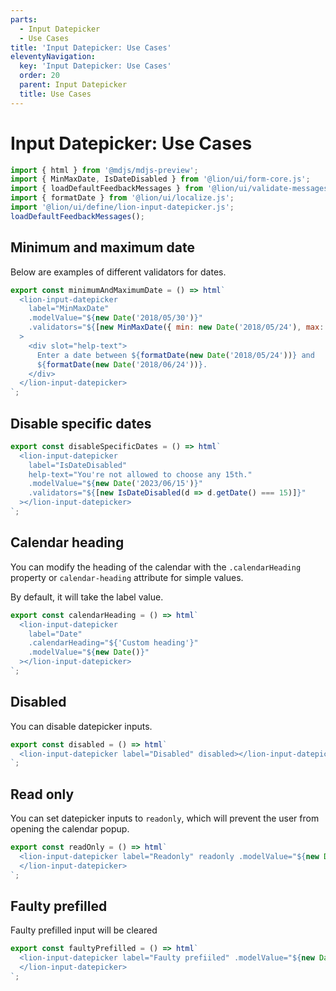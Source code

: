 ```yaml
---
parts:
  - Input Datepicker
  - Use Cases
title: 'Input Datepicker: Use Cases'
eleventyNavigation:
  key: 'Input Datepicker: Use Cases'
  order: 20
  parent: Input Datepicker
  title: Use Cases
---
```

# Input Datepicker: Use Cases

```js script
import { html } from '@mdjs/mdjs-preview';
import { MinMaxDate, IsDateDisabled } from '@lion/ui/form-core.js';
import { loadDefaultFeedbackMessages } from '@lion/ui/validate-messages.js';
import { formatDate } from '@lion/ui/localize.js';
import '@lion/ui/define/lion-input-datepicker.js';
loadDefaultFeedbackMessages();
```

## Minimum and maximum date

Below are examples of different validators for dates.

```js preview-story
export const minimumAndMaximumDate = () => html`
  <lion-input-datepicker
    label="MinMaxDate"
    .modelValue="${new Date('2018/05/30')}"
    .validators="${[new MinMaxDate({ min: new Date('2018/05/24'), max: new Date('2018/06/24') })]}"
  >
    <div slot="help-text">
      Enter a date between ${formatDate(new Date('2018/05/24'))} and
      ${formatDate(new Date('2018/06/24'))}.
    </div>
  </lion-input-datepicker>
`;
```

## Disable specific dates

```js preview-story
export const disableSpecificDates = () => html`
  <lion-input-datepicker
    label="IsDateDisabled"
    help-text="You're not allowed to choose any 15th."
    .modelValue="${new Date('2023/06/15')}"
    .validators="${[new IsDateDisabled(d => d.getDate() === 15)]}"
  ></lion-input-datepicker>
`;
```

## Calendar heading

You can modify the heading of the calendar with the `.calendarHeading` property or `calendar-heading` attribute for simple values.

By default, it will take the label value.

```js preview-story
export const calendarHeading = () => html`
  <lion-input-datepicker
    label="Date"
    .calendarHeading="${'Custom heading'}"
    .modelValue="${new Date()}"
  ></lion-input-datepicker>
`;
```

## Disabled

You can disable datepicker inputs.

```js preview-story
export const disabled = () => html`
  <lion-input-datepicker label="Disabled" disabled></lion-input-datepicker>
`;
```

## Read only

You can set datepicker inputs to `readonly`, which will prevent the user from opening the calendar popup.

```js preview-story
export const readOnly = () => html`
  <lion-input-datepicker label="Readonly" readonly .modelValue="${new Date()}">
  </lion-input-datepicker>
`;
```

## Faulty prefilled

Faulty prefilled input will be cleared

```js preview-story
export const faultyPrefilled = () => html`
  <lion-input-datepicker label="Faulty prefiiled" .modelValue="${new Date('30/01/2022')}">
  </lion-input-datepicker>
`;
```
